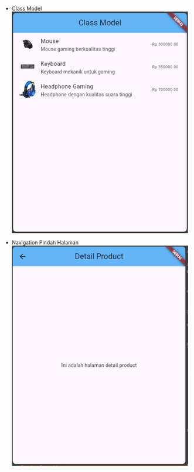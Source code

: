 - Class Model
  ![gambar 1](screenshot/class_model.PNG)

- Navigation Pindah Halaman
  ![gambar 2](screenshot/navigation_pindah%20_halaman.PNG)
